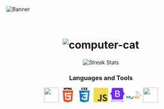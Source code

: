 ![Banner](coding_wallpaper.jpg)

<br>

<h1 align="center">
	<img
		width="150"
		src="https://github.com/Blume01/Blume01/blob/main/cats.gif"
		alt="computer-cat">
</h1>
<p align="center">
	<img
		align="center"
		src="https://github-readme-streak-stats.herokuapp.com?user=Blume01&locale=en&background=030D22&border=FF2E97&stroke=FF2E97&ring=0EF3FF&fire=FFD400&currStreakNum=FFD400&sideNums=FFD400&currStreakLabel=FF2E97&sideLabels=FF2E97&dates=0EF3FF"
		alt="Streak Stats">
</p>


<h3 align="center">
	Languages ​​and Tools
</h3>
<p align="center">
  <img width="40" height="40" src="https://cdn.jsdelivr.net/gh/devicons/devicon/icons/php/php-plain.svg"/>
  <img src="https://raw.githubusercontent.com/devicons/devicon/master/icons/html5/html5-original-wordmark.svg" alt="html5" width="40" height="40"/>
  <img src="https://raw.githubusercontent.com/devicons/devicon/master/icons/css3/css3-original-wordmark.svg" alt="css3" width="40" height="40"/>
  <img src="https://raw.githubusercontent.com/devicons/devicon/master/icons/javascript/javascript-original.svg" alt="javascript" width="40" height="40"/>
  <img src="https://raw.githubusercontent.com/devicons/devicon/master/icons/bootstrap/bootstrap-plain-wordmark.svg" alt="bootstrap" width="40" height="40"/>
  <img src="https://raw.githubusercontent.com/devicons/devicon/master/icons/mysql/mysql-original-wordmark.svg" alt="mysql" width="40" height="40"/>
  <img width="40" height="40" src="https://cdn.jsdelivr.net/gh/devicons/devicon/icons/vscode/vscode-original-wordmark.svg"/>
</p>
